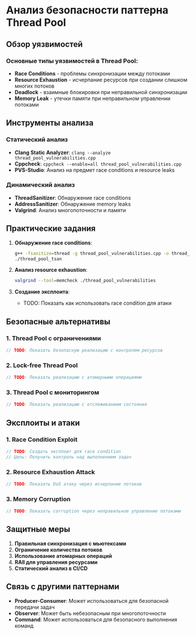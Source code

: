 # Анализ безопасности паттерна Thread Pool

## Обзор уязвимостей

### Основные типы уязвимостей в Thread Pool:
- **Race Conditions** - проблемы синхронизации между потоками
- **Resource Exhaustion** - исчерпание ресурсов при создании слишком многих потоков
- **Deadlock** - взаимные блокировки при неправильной синхронизации
- **Memory Leak** - утечки памяти при неправильном управлении потоками

## Инструменты анализа

### Статический анализ
- **Clang Static Analyzer**: `clang --analyze thread_pool_vulnerabilities.cpp`
- **Cppcheck**: `cppcheck --enable=all thread_pool_vulnerabilities.cpp`
- **PVS-Studio**: Анализ на предмет race conditions и resource leaks

### Динамический анализ
- **ThreadSanitizer**: Обнаружение race conditions
- **AddressSanitizer**: Обнаружение memory leaks
- **Valgrind**: Анализ многопоточности и памяти

## Практические задания

1. **Обнаружение race conditions**:
   ```bash
   g++ -fsanitize=thread -g thread_pool_vulnerabilities.cpp -o thread_pool_tsan
   ./thread_pool_tsan
   ```

2. **Анализ resource exhaustion**:
   ```bash
   valgrind --tool=memcheck ./thread_pool_vulnerabilities
   ```

3. **Создание эксплоита**:
   - TODO: Показать как использовать race condition для атаки

## Безопасные альтернативы

### 1. Thread Pool с ограничениями
```cpp
// TODO: Показать безопасную реализацию с контролем ресурсов
```

### 2. Lock-free Thread Pool
```cpp
// TODO: Показать реализацию с атомарными операциями
```

### 3. Thread Pool с мониторингом
```cpp
// TODO: Показать реализацию с отслеживанием состояния
```

## Эксплоиты и атаки

### 1. Race Condition Exploit
```cpp
// TODO: Создать эксплоит для race condition
// Цель: Получить контроль над выполнением задач
```

### 2. Resource Exhaustion Attack
```cpp
// TODO: Показать DoS атаку через исчерпание потоков
```

### 3. Memory Corruption
```cpp
// TODO: Показать corruption через неправильное управление потоками
```

## Защитные меры

1. **Правильная синхронизация с мьютексами**
2. **Ограничение количества потоков**
3. **Использование атомарных операций**
4. **RAII для управления ресурсами**
5. **Статический анализ в CI/CD**

## Связь с другими паттернами

- **Producer-Consumer**: Может использоваться для безопасной передачи задач
- **Observer**: Может быть небезопасным при многопоточности
- **Command**: Может использоваться для безопасного выполнения команд

